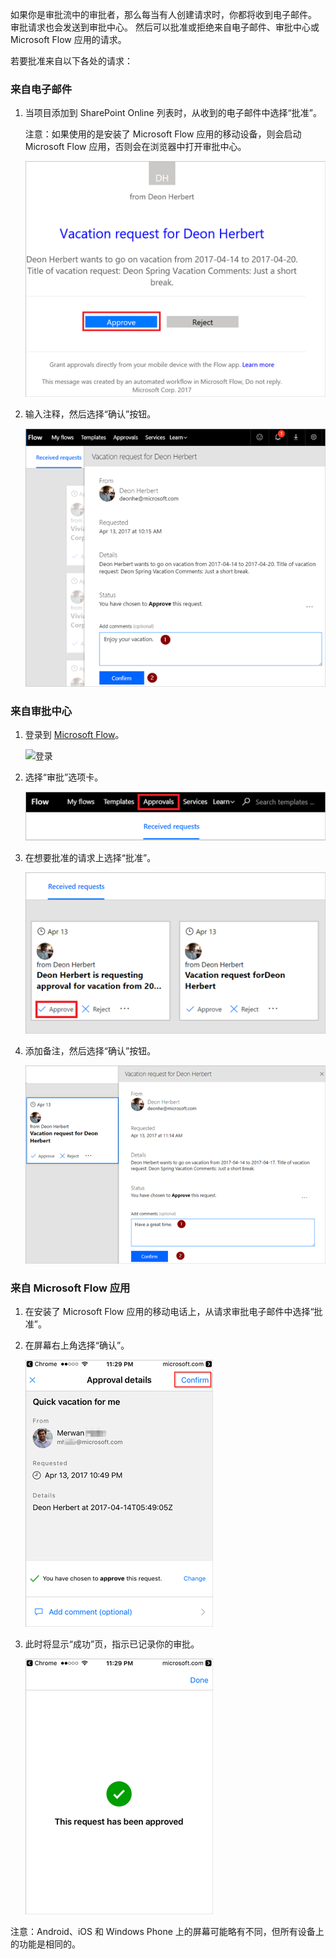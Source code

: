 如果你是审批流中的审批者，那么每当有人创建请求时，你都将收到电子邮件。 审批请求也会发送到审批中心。 然后可以批准或拒绝来自电子邮件、审批中心或 Microsoft Flow 应用的请求。

若要批准来自以下各处的请求：

### <a name="from-email"></a>来自电子邮件
1. 当项目添加到 SharePoint Online 列表时，从收到的电子邮件中选择“批准”。
   
     注意：如果使用的是安装了 Microsoft Flow 应用的移动设备，则会启动 Microsoft Flow 应用，否则会在浏览器中打开审批中心。
   
    ![请求电子邮件](media/modern-approvals/email-approval-request.png)
2. 输入注释，然后选择“确认”按钮。
   
    ![输入注释](media/modern-approvals/request-in-approval-center.png)

### <a name="from-the-approvals-center"></a>来自审批中心
1. 登录到 [Microsoft Flow](https://flow.microsoft.com)。
   
    ![登录](media/modern-approvals/sign-in.png)
2. 选择“审批”选项卡。
   
    ![从空白创建](media/modern-approvals/approvals-tab.png)
3. 在想要批准的请求上选择“批准”。
   
    ![从空白创建](media/modern-approvals/approvals-cards.png)
4. 添加备注，然后选择“确认”按钮。
   
    ![添加备注，然后确认](media/modern-approvals/approval-selection-card.png)

### <a name="from-the-microsoft-flow-app"></a>来自 Microsoft Flow 应用
1. 在安装了 Microsoft Flow 应用的移动电话上，从请求审批电子邮件中选择“批准”。
2. 在屏幕右上角选择“确认”。
   
    ![选择“确认”](media/modern-approvals/mobile-approval.png)
3. 此时将显示“成功”页，指示已记录你的审批。
   
    ![“成功”页](media/modern-approvals/mobile-approval-confirmation.png)

注意：Android、iOS 和 Windows Phone 上的屏幕可能略有不同，但所有设备上的功能是相同的。

